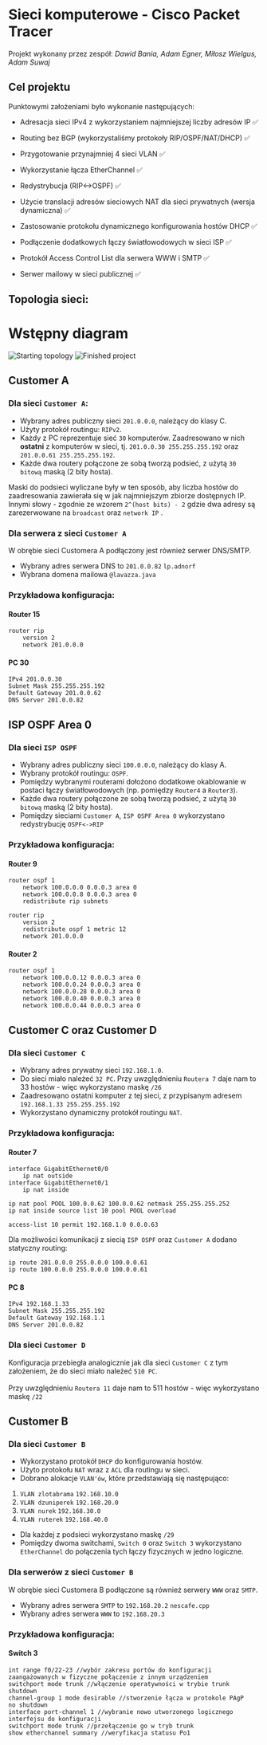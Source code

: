 # Sieci komputerowe - Cisco Packet Tracer
Projekt wykonany przez zespół:
*Dawid Bania,
Adam Egner,
Miłosz Wielgus,
Adam Suwaj*

## Cel projektu
Punktowymi założeniami było wykonanie następujących:

- Adresacja sieci IPv4 z wykorzystaniem najmniejszej liczby adresów IP ✅

- Routing bez BGP (wykorzystaliśmy protokoły RIP/OSPF/NAT/DHCP) ✅

- Przygotowanie przynajmniej 4 sieci VLAN ✅

- Wykorzystanie łącza EtherChannel ✅

- Redystrybucja (RIP<->OSPF) ✅

- Użycie translacji adresów sieciowych NAT dla sieci prywatnych (wersja dynamiczna) ✅

- Zastosowanie protokołu dynamicznego konfigurowania hostów DHCP ✅

- Podłączenie dodatkowych łączy światłowodowych w sieci ISP ✅

- Protokół Access Control List dla serwera WWW i SMTP ✅

- Serwer mailowy w sieci publicznej ✅


## Topologia sieci:
# Wstępny diagram
![Starting topology](topology.jpg)
![Finished project](topology_result.jpg)

## Customer A
### Dla sieci `Customer A`:
- Wybrany adres publiczny sieci `201.0.0.0`, należący do klasy C.
- Użyty protokół routingu: `RIPv2`.
- Każdy z PC reprezentuje sieć `30` komputerów. Zaadresowano w nich **ostatni** z komputerów w sieci, tj. `201.0.0.30 255.255.255.192` oraz `201.0.0.61 255.255.255.192`.
- Każde dwa routery połączone ze sobą tworzą podsieć, z użytą `30 bitową` maską (2 bity hosta).

Maski do podsieci wyliczane były w ten sposób, aby liczba hostów do zaadresowania zawierała się w jak najmniejszym zbiorze dostępnych IP. Innymi słowy - zgodnie ze wzorem `2^(host bits) - 2` gdzie dwa adresy są zarezerwowane na `broadcast` oraz `network IP` .
 
### Dla serwera z sieci `Customer A`
W obrębie sieci Customera A podłączony jest również serwer DNS/SMTP. 
- Wybrany adres serwera DNS to `201.0.0.82` `lp.adnorf`
- Wybrana domena mailowa `@lavazza.java`

### Przykładowa konfiguracja:
#### Router 15
```
router rip
    version 2
    network 201.0.0.0
```
#### PC 30
```
IPv4 201.0.0.30
Subnet Mask 255.255.255.192
Default Gateway 201.0.0.62
DNS Server 201.0.0.82
```

## ISP OSPF Area 0
### Dla sieci `ISP OSPF`

- Wybrany adres publiczny sieci `100.0.0.0`, należący do klasy A.
- Wybrany protokół routingu: `OSPF`.
- Pomiędzy wybranymi routerami dołożono dodatkowe okablowanie w postaci łączy światłowodowych (np. pomiędzy `Router4` a `Router3`).
- Każde dwa routery połączone ze sobą tworzą podsieć, z użytą `30 bitową` maską (2 bity hosta).
- Pomiędzy sieciami `Customer A`, `ISP OSPF Area 0` wykorzystano redystrybucję `OSPF<->RIP`

### Przykładowa konfiguracja:
#### Router 9
```
router ospf 1
    network 100.0.0.0 0.0.0.3 area 0
    network 100.0.0.8 0.0.0.3 area 0
    redistribute rip subnets
```
``` 
router rip
    version 2
    redistribute ospf 1 metric 12
    network 201.0.0.0
```

#### Router 2
```
router ospf 1
    network 100.0.0.12 0.0.0.3 area 0
    network 100.0.0.24 0.0.0.3 area 0
    network 100.0.0.28 0.0.0.3 area 0
    network 100.0.0.40 0.0.0.3 area 0
    network 100.0.0.44 0.0.0.3 area 0
```

## Customer C oraz Customer D
### Dla sieci `Customer C`
- Wybrany adres prywatny sieci `192.168.1.0`.
- Do sieci miało należeć `32 PC`. Przy uwzględnieniu `Routera 7` daje nam to 33 hostów - więc wykorzystano maskę `/26`
- Zaadresowano ostatni komputer z tej sieci, z przypisanym adresem `192.168.1.33 255.255.255.192`
- Wykorzystano dynamiczny protokół routingu `NAT`.

### Przykładowa konfiguracja:
#### Router 7
```
interface GigabitEthernet0/0
    ip nat outside
interface GigabitEthernet0/1
    ip nat inside

ip nat pool POOL 100.0.0.62 100.0.0.62 netmask 255.255.255.252
ip nat inside source list 10 pool POOL overload

access-list 10 permit 192.168.1.0 0.0.0.63
```

Dla możliwości komunikacji z siecią `ISP OSPF` oraz `Customer A` dodano statyczny routing:
```
ip route 201.0.0.0 255.0.0.0 100.0.0.61
ip route 100.0.0.0 255.0.0.0 100.0.0.61
```

#### PC 8
```
IPv4 192.168.1.33
Subnet Mask 255.255.255.192
Default Gateway 192.168.1.1
DNS Server 201.0.0.82
```

### Dla sieci `Customer D`
Konfiguracja przebiegła analogicznie jak dla sieci `Customer C` z tym założeniem, że do sieci miało należeć `510 PC`. 
<br><br>
Przy uwzględnieniu `Routera 11` daje nam to 511 hostów - więc wykorzystano maskę `/22`


## Customer B
### Dla sieci `Customer B`
- Wykorzystano protokół `DHCP` do konfigurowania hostów.
- Użyto protokołu `NAT` wraz z `ACL` dla routingu w sieci.
- Dobrano alokacje `VLAN'ów`, które przedstawiają się następująco:
1. `VLAN zlotabrama` `192.168.10.0`
2. `VLAN dzuniperek` `192.168.20.0`
3. `VLAN nurek` `192.168.30.0`
4. `VLAN ruterek` `192.168.40.0`
- Dla każdej z podsieci wykorzystano maskę `/29`
- Pomiędzy dwoma switchami, `Switch 0` oraz `Switch 3` wykorzystano `EtherChannel` do połączenia tych łączy fizycznych w jedno logiczne.

### Dla serwerów z sieci `Customer B`
W obrębie sieci Customera B podłączone są również serwery `WWW` oraz `SMTP`.

- Wybrany adres serwera `SMTP` to `192.168.20.2` `nescafe.cpp`
- Wybrany adres serwera `WWW` to `192.168.20.3` 

### Przykładowa konfiguracja:

#### Switch 3

```
int range f0/22-23 //wybór zakresu portów do konfiguracji zaangażowanych w fizyczne połączenie z innym urządzeniem
switchport mode trunk //włączenie operatywności w trybie trunk
shutdown
channel-group 1 mode desirable //stworzenie łącza w protokole PAgP
no shutdown
interface port-channel 1 //wybranie nowo utworzonego logicznego interfejsu do konfiguracji
switchport mode trunk //przełączenie go w tryb trunk
show etherchannel summary //weryfikacja statusu Po1
 ```
